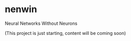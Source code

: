 # nenwin
Neural Networks Without Neurons

(This project is just starting, content will be coming soon)
